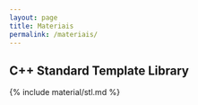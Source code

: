```yaml
---
layout: page
title: Materiais
permalink: /materiais/
---
```


## C++ Standard Template Library

{% include material/stl.md %} 
